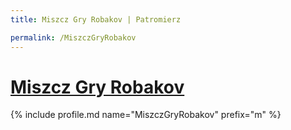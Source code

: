 ```yaml
---
title: Miszcz Gry Robakov | Patromierz

permalink: /MiszczGryRobakov
---
```


# [Miszcz Gry Robakov](https://patronite.pl/MiszczGryRobakov)

{% include profile.md name="MiszczGryRobakov" prefix="m" %}
